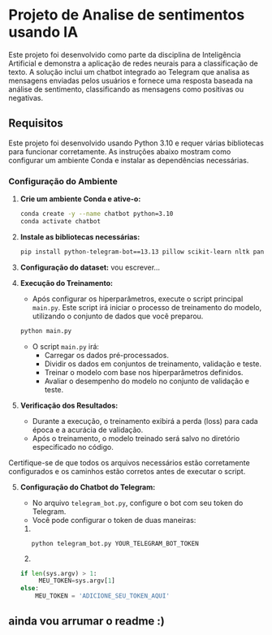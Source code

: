 # Projeto de Analise de sentimentos usando IA
Este projeto foi desenvolvido como parte da disciplina de Inteligência Artificial e demonstra a aplicação de redes neurais para a classificação de texto. A solução inclui um chatbot integrado ao Telegram que analisa as mensagens enviadas pelos usuários e fornece uma resposta baseada na análise de sentimento, classificando as mensagens como positivas ou negativas.

## Requisitos
Este projeto foi desenvolvido usando Python 3.10 e requer várias bibliotecas para funcionar corretamente. As instruções abaixo mostram como configurar um ambiente Conda e instalar as dependências necessárias.

### Configuração do Ambiente

1. **Crie um ambiente Conda e ative-o:**

    ```bash
    conda create -y --name chatbot python=3.10
    conda activate chatbot
    ```

2. **Instale as bibliotecas necessárias:**

    ```bash
    pip install python-telegram-bot==13.13 pillow scikit-learn nltk pandas torch
    ```

3. **Configuração do dataset:**
    vou escrever...


4. **Execução do Treinamento:**

    - Após configurar os hiperparâmetros, execute o script principal `main.py`. Este script irá iniciar o processo de treinamento do modelo, utilizando o conjunto de dados que você preparou.
    
    ```bash
    python main.py
    ```

    - O script `main.py` irá:
      - Carregar os dados pré-processados.
      - Dividir os dados em conjuntos de treinamento, validação e teste.
      - Treinar o modelo com base nos hiperparâmetros definidos.
      - Avaliar o desempenho do modelo no conjunto de validação e teste.

3. **Verificação dos Resultados:**

    - Durante a execução, o treinamento exibirá a perda (loss) para cada época e a acurácia de validação.
    - Após o treinamento, o modelo treinado será salvo no diretório especificado no código.

Certifique-se de que todos os arquivos necessários estão corretamente configurados e os caminhos estão corretos antes de executar o script.

5. **Configuração do Chatbot do Telegram:**

    - No arquivo `telegram_bot.py`, configure o bot com seu token do Telegram.
    - Você pode configurar o token de duas maneiras:
    1.
     ```no terminal:
        python telegram_bot.py YOUR_TELEGRAM_BOT_TOKEN
    ```
    2.
    ```telegram_bot.py
    if len(sys.argv) > 1:
         MEU_TOKEN=sys.argv[1]
    else:
        MEU_TOKEN = 'ADICIONE_SEU_TOKEN_AQUI'
    ```

## ainda vou arrumar o readme :)